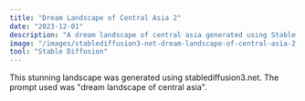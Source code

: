 ```yaml
---
title: "Dream Landscape of Central Asia 2"
date: "2023-12-01"
description: "A dream landscape of central asia generated using Stable Diffusion"
image: "/images/stablediffusion3-net-dream-landscape-of-central-asia-2.png"
tool: "Stable Diffusion"
---
```


This stunning landscape was generated using stablediffusion3.net. The prompt used was "dream landscape of central asia".

